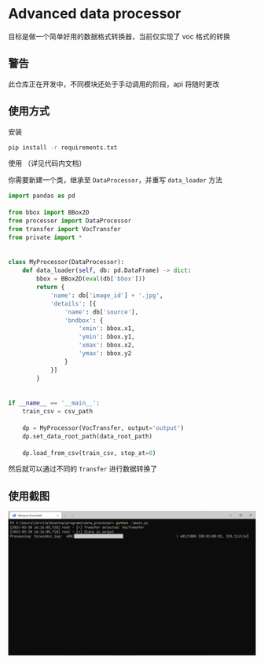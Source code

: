 # Advanced data processor

目标是做一个简单好用的数据格式转换器，当前仅实现了 voc 格式的转换



## 警告

此仓库正在开发中，不同模块还处于手动调用的阶段，api 将随时更改



## 使用方式
安装
```bash
pip install -r requirements.txt
```

使用 （详见代码内文档）

你需要新建一个类，继承至 `DataProcessor`，并重写 `data_loader` 方法

```python
import pandas as pd

from bbox import BBox2D
from processor import DataProcessor
from transfer import VocTransfer
from private import *


class MyProcessor(DataProcessor):
    def data_loader(self, db: pd.DataFrame) -> dict:
        bbox = BBox2D(eval(db['bbox']))
        return {
            'name': db['image_id'] + '.jpg',
            'details': [{
                'name': db['source'],
                'bndbox': {
                    'xmin': bbox.x1,
                    'ymin': bbox.y1,
                    'xmax': bbox.x2,
                    'ymax': bbox.y2
                }
            }]
        }


if __name__ == '__main__':
    train_csv = csv_path

    dp = MyProcessor(VocTransfer, output='output')
    dp.set_data_root_path(data_root_path)

    dp.load_from_csv(train_csv, stop_at=0)
```

然后就可以通过不同的 `Transfer` 进行数据转换了



## 使用截图

![screenshot](imgs/screenshot1.png)